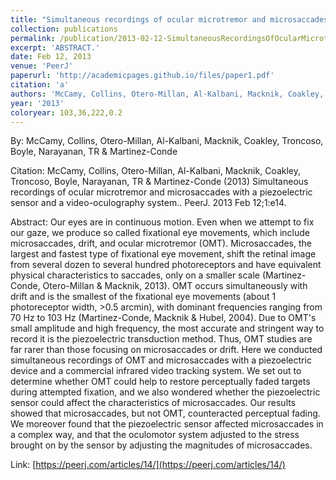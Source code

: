 ```yaml
---
title: "Simultaneous recordings of ocular microtremor and microsaccades with a piezoelectric sensor and a video-oculography system."
collection: publications
permalink: /publication/2013-02-12-SimultaneousRecordingsOfOcularMicrotremorAndMicrosaccadesWithAP
excerpt: 'ABSTRACT.'
date: Feb 12, 2013
venue: 'PeerJ'
paperurl: 'http://academicpages.github.io/files/paper1.pdf'
citation: 'a'
authors: 'McCamy, Collins, Otero-Millan, Al-Kalbani, Macknik, Coakley, Troncoso, Boyle, Narayanan, TR & Martinez-Conde'
year: '2013'
coloryear: 103,36,222,0.2
---
```


By: McCamy, Collins, Otero-Millan, Al-Kalbani, Macknik, Coakley, Troncoso, Boyle, Narayanan, TR & Martinez-Conde

Citation: McCamy, Collins, Otero-Millan, Al-Kalbani, Macknik, Coakley, Troncoso, Boyle, Narayanan, TR & Martinez-Conde (2013) Simultaneous recordings of ocular microtremor and microsaccades with a piezoelectric sensor and a video-oculography system.. PeerJ. 2013 Feb 12;1:e14. 

Abstract: Our eyes are in continuous motion. Even when we attempt to fix our gaze, we produce so called fixational eye movements, which include microsaccades, drift, and ocular microtremor (OMT). Microsaccades, the largest and fastest type of fixational eye movement, shift the retinal image from several dozen to several hundred photoreceptors and have equivalent physical characteristics to saccades, only on a smaller scale (Martinez-Conde, Otero-Millan & Macknik, 2013). OMT occurs simultaneously with drift and is the smallest of the fixational eye movements (about 1 photoreceptor width, >0.5 arcmin), with dominant frequencies ranging from 70 Hz to 103 Hz (Martinez-Conde, Macknik & Hubel, 2004). Due to OMT's small amplitude and high frequency, the most accurate and stringent way to record it is the piezoelectric transduction method. Thus, OMT studies are far rarer than those focusing on microsaccades or drift. Here we conducted simultaneous recordings of OMT and microsaccades with a piezoelectric device and a commercial infrared video tracking system. We set out to determine whether OMT could help to restore perceptually faded targets during attempted fixation, and we also wondered whether the piezoelectric sensor could affect the characteristics of microsaccades. Our results showed that microsaccades, but not OMT, counteracted perceptual fading. We moreover found that the piezoelectric sensor affected microsaccades in a complex way, and that the oculomotor system adjusted to the stress brought on by the sensor by adjusting the magnitudes of microsaccades.

Link: [https://peerj.com/articles/14/](https://peerj.com/articles/14/)

